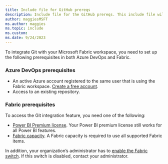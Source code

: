 ```yaml
---
title: Include file for GitHub prereqs
description: Include file for the GitHub prereqs. This include file will be referenced in this repo and also in an article in the Power BI repo.
author: maggiesMSFT
ms.author: maggies
ms.topic: include
ms.custom: 
ms.date: 9/24/2023
---
```

To integrate Git with your Microsoft Fabric workspace, you need to set up the following prerequisites in both Azure DevOps and Fabric.

### Azure DevOps prerequisites

- An active Azure account registered to the same user that is using the Fabric workspace. [Create a free account](https://azure.microsoft.com/products/devops/).
- Access to an existing repository.

### Fabric prerequisites

To access the Git integration feature, you need one of the following:

- [Power BI Premium license](/power-bi/enterprise/service-premium-what-is). Your Power BI premium license still works for all Power BI features.
- [Fabric capacity](../../enterprise/licenses.md#capacity-and-skus). A Fabric capacity is required to use all supported Fabric items.

In addition, your organization’s administrator has to [enable the Fabric switch](../../admin/fabric-switch.md). If this switch is disabled, contact your administrator.
